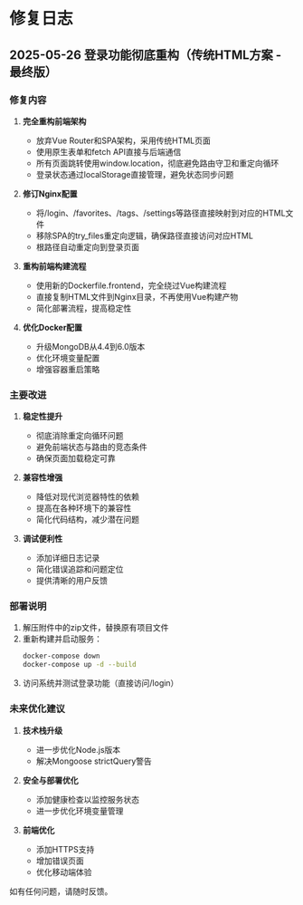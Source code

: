 # 修复日志

## 2025-05-26 登录功能彻底重构（传统HTML方案 - 最终版）

### 修复内容

1. **完全重构前端架构**
   - 放弃Vue Router和SPA架构，采用传统HTML页面
   - 使用原生表单和fetch API直接与后端通信
   - 所有页面跳转使用window.location，彻底避免路由守卫和重定向循环
   - 登录状态通过localStorage直接管理，避免状态同步问题

2. **修订Nginx配置**
   - 将/login、/favorites、/tags、/settings等路径直接映射到对应的HTML文件
   - 移除SPA的try_files重定向逻辑，确保路径直接访问对应HTML
   - 根路径自动重定向到登录页面

3. **重构前端构建流程**
   - 使用新的Dockerfile.frontend，完全绕过Vue构建流程
   - 直接复制HTML文件到Nginx目录，不再使用Vue构建产物
   - 简化部署流程，提高稳定性

4. **优化Docker配置**
   - 升级MongoDB从4.4到6.0版本
   - 优化环境变量配置
   - 增强容器重启策略

### 主要改进

1. **稳定性提升**
   - 彻底消除重定向循环问题
   - 避免前端状态与路由的竞态条件
   - 确保页面加载稳定可靠

2. **兼容性增强**
   - 降低对现代浏览器特性的依赖
   - 提高在各种环境下的兼容性
   - 简化代码结构，减少潜在问题

3. **调试便利性**
   - 添加详细日志记录
   - 简化错误追踪和问题定位
   - 提供清晰的用户反馈

### 部署说明

1. 解压附件中的zip文件，替换原有项目文件
2. 重新构建并启动服务：
   ```bash
   docker-compose down
   docker-compose up -d --build
   ```
3. 访问系统并测试登录功能（直接访问/login）

### 未来优化建议

1. **技术栈升级**
   - 进一步优化Node.js版本
   - 解决Mongoose strictQuery警告

2. **安全与部署优化**
   - 添加健康检查以监控服务状态
   - 进一步优化环境变量管理

3. **前端优化**
   - 添加HTTPS支持
   - 增加错误页面
   - 优化移动端体验

如有任何问题，请随时反馈。
